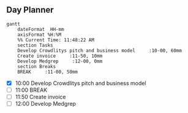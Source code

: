 ## Day Planner
```mermaid
gantt
    dateFormat  HH-mm
    axisFormat %H:%M
    %% Current Time: 11:48:22 AM
    section Tasks
    Develop Crowdlitys pitch and business model     :10-00, 60mm
    Create invoice     :11-50, 10mm
    Develop Medgrep     :12-00, 0mm
    section Breaks
    BREAK     :11-00, 50mm
```

- [x] 10:00 Develop Crowdlitys pitch and business model
- [ ] 11:00 BREAK
- [ ] 11:50 Create invoice
- [ ] 12:00 Develop Medgrep